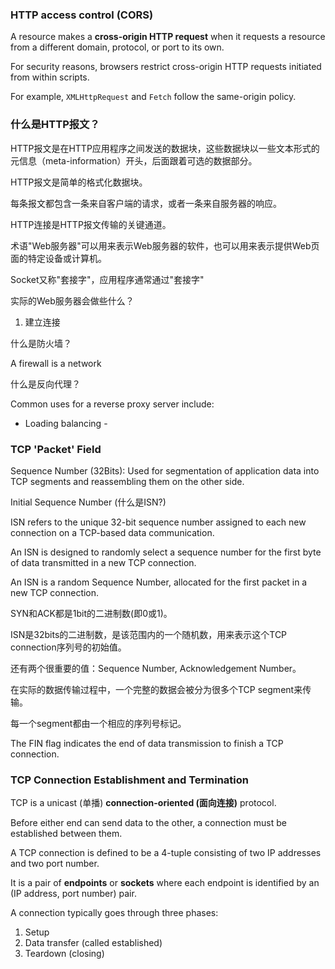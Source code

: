 
### HTTP access control (CORS)

A resource makes a **cross-origin HTTP request** when it requests a resource from a different domain, protocol, or port to its own.

For security reasons, browsers restrict cross-origin HTTP requests initiated from within scripts.

For example, `XMLHttpRequest` and `Fetch` follow the same-origin policy.

### 什么是HTTP报文？

HTTP报文是在HTTP应用程序之间发送的数据块，这些数据块以一些文本形式的元信息（meta-information）开头，后面跟着可选的数据部分。

HTTP报文是简单的格式化数据块。

每条报文都包含一条来自客户端的请求，或者一条来自服务器的响应。

HTTP连接是HTTP报文传输的关键通道。

术语"Web服务器"可以用来表示Web服务器的软件，也可以用来表示提供Web页面的特定设备或计算机。

Socket又称"套接字"，应用程序通常通过"套接字"

实际的Web服务器会做些什么？

1. 建立连接

什么是防火墙？

A firewall is a network 

什么是反向代理？

Common uses for a reverse proxy server include:

- Loading balancing - 

### TCP 'Packet' Field

Sequence Number (32Bits): Used for segmentation of application data into TCP segments and reassembling them on the other side.

Initial Sequence Number (什么是ISN?)

ISN refers to the unique 32-bit sequence number assigned to each new connection on a TCP-based data communication.

An ISN is designed to randomly select a sequence number for the first byte of data transmitted in a new TCP connection.

An ISN is a random Sequence Number, allocated for the first packet in a new TCP connection.

SYN和ACK都是1bit的二进制数(即0或1)。

ISN是32bits的二进制数，是该范围内的一个随机数，用来表示这个TCP connection序列号的初始值。

还有两个很重要的值：Sequence Number, Acknowledgement Number。

在实际的数据传输过程中，一个完整的数据会被分为很多个TCP segment来传输。

每一个segment都由一个相应的序列号标记。

The FIN flag indicates the end of data transmission to finish a TCP connection.

### TCP Connection Establishment and Termination

TCP is a unicast (单播) **connection-oriented (面向连接)** protocol.

Before either end can send data to the other, a connection must be established between them.

A TCP connection is defined to be a 4-tuple consisting of two IP addresses and two port number.

It is a pair of  **endpoints** or **sockets** where each endpoint is identified by an (IP address, port number) pair. 

A connection typically goes through three phases:

1. Setup
2. Data transfer (called established)
3. Teardown (closing)



